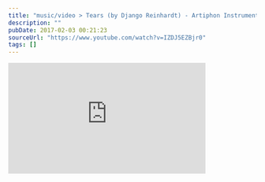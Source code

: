 ```yaml
---
title: "music/video > Tears (by Django Reinhardt) - Artiphon Instrument 1 Jazz"
description: ""
pubDate: 2017-02-03 00:21:23
sourceUrl: "https://www.youtube.com/watch?v=IZDJ5EZBjr0"
tags: []
---
```


<iframe width="400" height="225" src="https://www.youtube.com/embed/IZDJ5EZBjr0" frameborder="0" allow="accelerometer; autoplay; clipboard-write; encrypted-media; gyroscope; picture-in-picture" allowfullscreen></iframe>